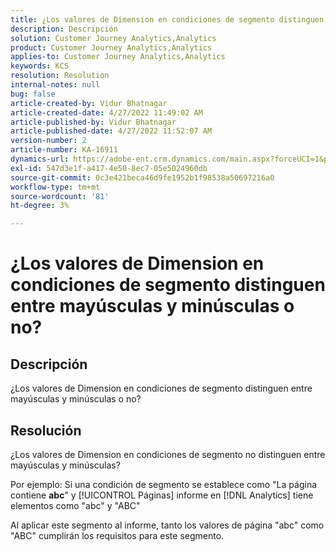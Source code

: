 ```yaml
---
title: ¿Los valores de Dimension en condiciones de segmento distinguen entre mayúsculas y minúsculas o no?
description: Descripción
solution: Customer Journey Analytics,Analytics
product: Customer Journey Analytics,Analytics
applies-to: Customer Journey Analytics,Analytics
keywords: KCS
resolution: Resolution
internal-notes: null
bug: false
article-created-by: Vidur Bhatnagar
article-created-date: 4/27/2022 11:49:02 AM
article-published-by: Vidur Bhatnagar
article-published-date: 4/27/2022 11:52:07 AM
version-number: 2
article-number: KA-16911
dynamics-url: https://adobe-ent.crm.dynamics.com/main.aspx?forceUCI=1&pagetype=entityrecord&etn=knowledgearticle&id=8a150e03-20c6-ec11-a7b6-0022480a10ee
exl-id: 547d3e1f-a417-4e50-8ec7-05e5024960db
source-git-commit: 0c3e421beca46d9fe1952b1f98538a50697216a0
workflow-type: tm+mt
source-wordcount: '81'
ht-degree: 3%

---
```


# ¿Los valores de Dimension en condiciones de segmento distinguen entre mayúsculas y minúsculas o no?

## Descripción


¿Los valores de Dimension en condiciones de segmento distinguen entre mayúsculas y minúsculas o no?


## Resolución


¿Los valores de Dimension en condiciones de segmento no distinguen entre mayúsculas y minúsculas?

Por ejemplo: Si una condición de segmento se establece como &quot;La página contiene <b>abc</b>&quot; y [!UICONTROL Páginas] informe en [!DNL Analytics] tiene elementos como &quot;abc&quot; y &quot;ABC&quot;

Al aplicar este segmento al informe, tanto los valores de página &quot;abc&quot; como &quot;ABC&quot; cumplirán los requisitos para este segmento.
